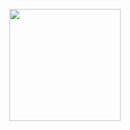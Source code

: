 <div align="center"> </div>

<p float="left">

 <img src="https://user-images.githubusercontent.com/batteries-6722619_1920.png" width="200" />
